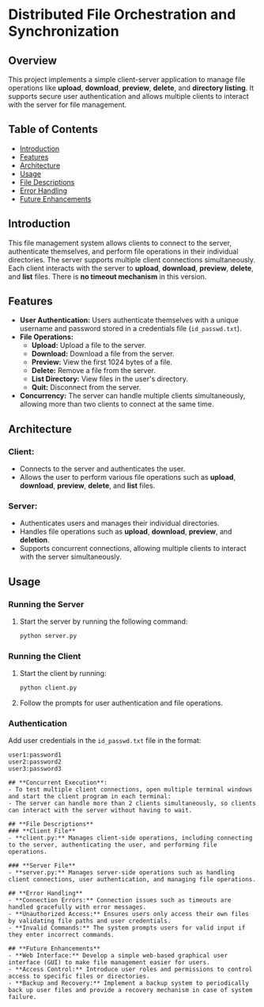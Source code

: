 # Distributed File Orchestration and Synchronization

## Overview
This project implements a simple client-server application to manage file operations like **upload**, **download**, **preview**, **delete**, and **directory listing**. It supports secure user authentication and allows multiple clients to interact with the server for file management.

## Table of Contents
- [Introduction](#introduction)
- [Features](#features)
- [Architecture](#architecture)
- [Usage](#usage)
- [File Descriptions](#file-descriptions)
- [Error Handling](#error-handling)
- [Future Enhancements](#future-enhancements)

## Introduction
This file management system allows clients to connect to the server, authenticate themselves, and perform file operations in their individual directories. The server supports multiple client connections simultaneously. Each client interacts with the server to **upload**, **download**, **preview**, **delete**, and **list** files. There is **no timeout mechanism** in this version.

## Features
- **User Authentication:** Users authenticate themselves with a unique username and password stored in a credentials file (`id_passwd.txt`).
- **File Operations:**
  - **Upload:** Upload a file to the server.
  - **Download:** Download a file from the server.
  - **Preview:** View the first 1024 bytes of a file.
  - **Delete:** Remove a file from the server.
  - **List Directory:** View files in the user's directory.
  - **Quit:** Disconnect from the server.
- **Concurrency:** The server can handle multiple clients simultaneously, allowing more than two clients to connect at the same time.

## Architecture
### Client:
- Connects to the server and authenticates the user.
- Allows the user to perform various file operations such as **upload**, **download**, **preview**, **delete**, and **list** files.

### Server:
- Authenticates users and manages their individual directories.
- Handles file operations such as **upload**, **download**, **preview**, and **deletion**.
- Supports concurrent connections, allowing multiple clients to interact with the server simultaneously.

## Usage
### Running the Server
1. Start the server by running the following command:
   ```bash
   python server.py

### Running the Client
1. Start the client by running:
   ```bash
   python client.py

2. Follow the prompts for user authentication and file operations.

### **Authentication**
Add user credentials in the `id_passwd.txt` file in the format:
```plaintext
user1:password1
user2:password2
user3:password3

## **Concurrent Execution**:  
- To test multiple client connections, open multiple terminal windows and start the client program in each terminal:
- The server can handle more than 2 clients simultaneously, so clients can interact with the server without having to wait.

## **File Descriptions**
### **Client File**
- **client.py:** Manages client-side operations, including connecting to the server, authenticating the user, and performing file operations.

### **Server File**
- **server.py:** Manages server-side operations such as handling client connections, user authentication, and managing file operations.

## **Error Handling**
- **Connection Errors:** Connection issues such as timeouts are handled gracefully with error messages.
- **Unauthorized Access:** Ensures users only access their own files by validating file paths and user credentials.
- **Invalid Commands:** The system prompts users for valid input if they enter incorrect commands.

## **Future Enhancements**
- **Web Interface:** Develop a simple web-based graphical user interface (GUI) to make file management easier for users.
- **Access Control:** Introduce user roles and permissions to control access to specific files or directories.
- **Backup and Recovery:** Implement a backup system to periodically back up user files and provide a recovery mechanism in case of system failure.


